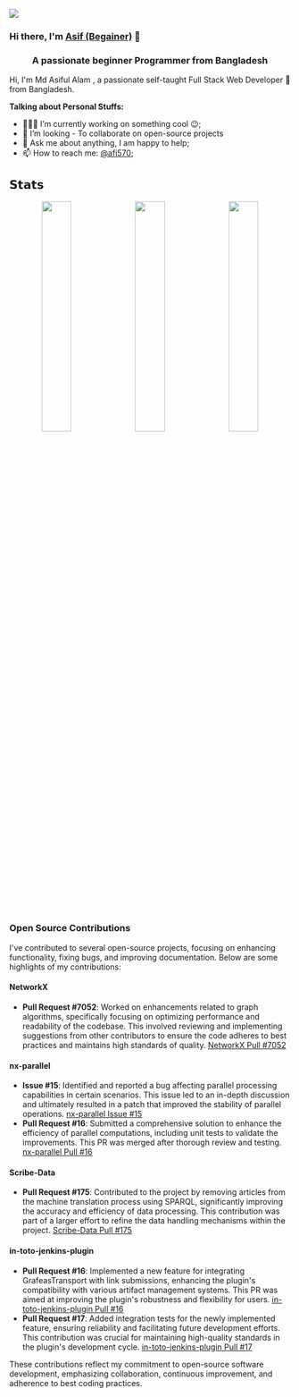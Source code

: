 
<p>
  <a href="https://count.getloli.com/"><img src="https://count.getloli.com/get/@:itgoyo"></a>
 
</p>

### Hi there, I'm [ Asif (Begainer)](https://github.com/Muhammad-Asif0) 👋
<h3 align="center">A passionate beginner Programmer from Bangladesh</h3>

Hi, I'm Md Asiful Alam , a passionate self-taught Full Stack Web Developer 🚀 from Bangladesh.

**Talking about Personal Stuffs:**

- 👨🏽‍💻 I’m currently working on something cool :wink:;
- 🌱 I’m looking - To collaborate on open-source projects
- 💬 Ask me about anything, I am happy to help;
- 📫 How to reach me: [@afi570](muhamadasif570@gmail.com);

## 𝗦𝘁𝗮𝘁𝘀
<div align="center" > 
<div>
<img src="http://github-profile-summary-cards.vercel.app/api/cards/stats?username=axif&theme=github_dark" width="32.5%">
<img src="http://github-profile-summary-cards.vercel.app/api/cards/repos-per-language?username=axif&theme=github_dark" width="32.5%">
<img src="http://github-profile-summary-cards.vercel.app/api/cards/productive-time?username=axif&theme=github_dark&utcOffset=8" width="32.5%">
 
</div>
 
</div>
 
### Open Source Contributions

I've contributed to several open-source projects, focusing on enhancing functionality, fixing bugs, and improving documentation. Below are some highlights of my contributions:

#### NetworkX
- **Pull Request #7052**: Worked on enhancements related to graph algorithms, specifically focusing on optimizing performance and readability of the codebase. This involved reviewing and implementing suggestions from other contributors to ensure the code adheres to best practices and maintains high standards of quality. [NetworkX Pull #7052](https://github.com/networkx/networkx/pull/7052)

#### nx-parallel
- **Issue #15**: Identified and reported a bug affecting parallel processing capabilities in certain scenarios. This issue led to an in-depth discussion and ultimately resulted in a patch that improved the stability of parallel operations. [nx-parallel Issue #15](https://github.com/networkx/nx-parallel/issues/15)
- **Pull Request #16**: Submitted a comprehensive solution to enhance the efficiency of parallel computations, including unit tests to validate the improvements. This PR was merged after thorough review and testing. [nx-parallel Pull #16](https://github.com/networkx/nx-parallel/pull/16)

#### Scribe-Data
- **Pull Request #175**: Contributed to the project by removing articles from the machine translation process using SPARQL, significantly improving the accuracy and efficiency of data processing. This contribution was part of a larger effort to refine the data handling mechanisms within the project. [Scribe-Data Pull #175](https://github.com/scribe-org/Scribe-Data/pull/175)

#### in-toto-jenkins-plugin
- **Pull Request #16**: Implemented a new feature for integrating GrafeasTransport with link submissions, enhancing the plugin's compatibility with various artifact management systems. This PR was aimed at improving the plugin's robustness and flexibility for users. [in-toto-jenkins-plugin Pull #16](https://github.com/in-toto/in-toto-jenkins-plugin/pull/16)
- **Pull Request #17**: Added integration tests for the newly implemented feature, ensuring reliability and facilitating future development efforts. This contribution was crucial for maintaining high-quality standards in the plugin's development cycle. [in-toto-jenkins-plugin Pull #17](https://github.com/in-toto/in-toto-jenkins-plugin/pull/17)

These contributions reflect my commitment to open-source software development, emphasizing collaboration, continuous improvement, and adherence to best coding practices.
